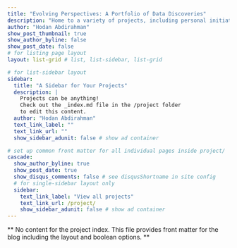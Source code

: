 ```yaml
---
title: "Evolving Perspectives: A Portfolio of Data Discoveries"
description: "Home to a variety of projects, including personal initiatives as well as those completed for courses. The majority, if not all, are developed using R."
author: "Hodan Abdirahman"
show_post_thumbnail: true
show_author_byline: false
show_post_date: false
# for listing page layout
layout: list-grid # list, list-sidebar, list-grid

# for list-sidebar layout
sidebar: 
  title: "A Sidebar for Your Projects"
  description: |
    Projects can be anything!
    Check out the _index.md file in the /project folder 
    to edit this content.
  author: "Hodan Abdirahman"
  text_link_label: ""
  text_link_url: ""
  show_sidebar_adunit: false # show ad container

# set up common front matter for all individual pages inside project/
cascade:    
  show_author_byline: true
  show_post_date: true
  show_disqus_comments: false # see disqusShortname in site config
  # for single-sidebar layout only
  sidebar:
    text_link_label: "View all projects"
    text_link_url: /project/
    show_sidebar_adunit: false # show ad container
---
```


** No content for the project index. This file provides front matter for the blog including the layout and boolean options. **
